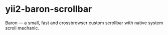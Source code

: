 # yii2-baron-scrollbar
Baron — a small, fast and crossbrowser custom scrollbar with native system scroll mechanic.
